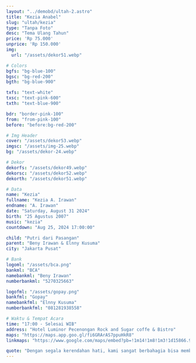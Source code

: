 ```yaml
---
layout: "../demobd/ultah-2.astro"
title: "Kezia Anabel"
slug: "ultah/kezia"
type: "Tanpa Foto"
desc: "Tema Ulang Tahun"
price: 'Rp 75.000'
unprice: 'Rp 150.000'
img:
  url: "/assets/dekor51.webp"

# Colors
bgfs: "bg-blue-100"
bgsc: "bg-red-200"
bgth: "bg-blue-900"

txfs: "text-white"
txsc: "text-pink-600"
txth: "text-blue-900"

bdr: "border-pink-100"
from: "from-pink-100"
before: "before:bg-red-200"

# Img Header
cover: "/assets/dekor53.webp"
imgsc: "/assets/img-25.webp"
bg: "/assets/dekor-24.webp"

# Dekor
dekorfs: "/assets/dekor49.webp"
dekorsc: "/assets/dekor52.webp"
dekorth: "/assets/dekor51.webp"

# Data 
name: "Kezia"
fullname: "Kezia A. Irawan"
endname: "A. Irawan"
date: "Saturday, August 31 2024"
birth: "25 Agustus 2007"
music: "kezia"
countdown: "Aug 25, 2024 17:00:00"

child: "Putri dari Pasangan"
parent: "Beny Irawan & Elnny Kusuma"
city: "Jakarta Pusat"

# Bank
logoml: "/assets/bca.png"
bankml: "BCA"
namebankml: "Beny Irawan"
numberbankml: "5270325663"

logofml: "/assets/gopay.png"
bankfml: "Gopay"
namebankfml: "Elnny Kusuma"
numberbankfml: "081281938558"

# Waktu & Tempat Acara
time: "17:00 - Selesai WIB"
address: "Hotel Luminor Pecenongan Rock and Sugar coffe & Bistro"
maps: "https://maps.app.goo.gl/fi6GRArAS7ppuHkR8"
linkmaps: "https://www.google.com/maps/embed?pb=!1m14!1m8!1m3!1d15866.989655995547!2d106.8260866!3d-6.1645715!3m2!1i1024!2i768!4f13.1!3m3!1m2!1s0x2e69f5da5ecda557%3A0x231ad86e140e0b89!2sHotel%20Luminor%20Pecenongan!5e0!3m2!1sid!2sid!4v1719139351512!5m2!1sid!2sid"

quote: "Dengan segala kerendahan hati, kami sangat berbahagia bisa membagi saat-saat penting ini kepada Bapak/Ibu/Saudara/i. Besar harapan kami atas kehadiran serta iringan doa dan restunya agar pernikahan yang akan digelar bisa berjalan sebagaimana mestinya. Terimakasih."
---
```

